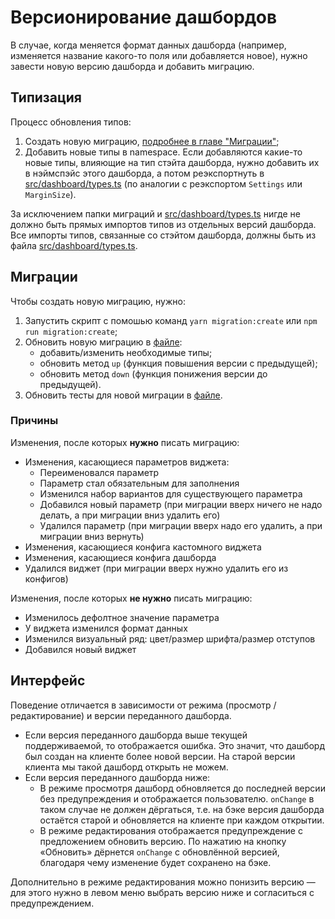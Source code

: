 # Версионирование дашбордов

В случае, когда меняется формат данных дашборда (например, изменяется название какого-то поля или добавляется новое), нужно завести новую версию дашборда и добавить миграцию.

## Типизация
Процесс обновления типов:
1. Создать новую миграцию, [подробнее в главе "Миграции"](#миграции);
1. Добавить новые типы в namespace. Если добавляются какие-то новые типы, влияющие на тип стэйта дашборда, нужно добавить их в нэймспэйс этого дашборда, а потом реэкспортнуть в [src/dashboard/types.ts](src/dashboard/types.ts) (по аналогии с реэкспортом `Settings` или `MarginSize`).

За исключением папки миграций и [src/dashboard/types.ts](src/dashboard/types.ts) нигде не должно быть прямых импортов типов из отдельных версий дашборда. Все импорты типов, связанные со стэйтом дашборда, должны быть из файла [src/dashboard/types.ts](src/dashboard/types.ts).

## Миграции
Чтобы создать новую миграцию, нужно:
1. Запустить скрипт с помошью команд `yarn migration:create` или `npm run migration:create`;
1. Обновить новую миграцию в [файле](src/dashboard/migration/migrations/current/index.ts):
    * добавить/изменить необходимые типы;
    * обновить метод `up` (функция повышения версии с предыдущей);
    * обновить метод `down` (функция понижения версии до предыдущей).
1. Обновить тесты для новой миграции в [файле](src/dashboard/migration/migrations/current/__tests__/index.ts).

### Причины
Изменения, после которых **нужно** писать миграцию:
- Изменения, касающиеся параметров виджета:
    - Переименовался параметр
    - Параметр стал обязательным для заполнения
    - Изменился набор вариантов для существующего параметра
    - Добавился новый параметр (при миграции вверх ничего не надо делать, а при миграции вниз удалить его)
    - Удалился параметр (при миграции вверх надо его удалить, а при миграции вниз вернуть)
- Изменения, касающиеся конфига кастомного виджета
- Изменения, касающиеся конфига дашборда
- Удалился виджет (при миграции вверх нужно удалить его из конфигов)

Изменения, после которых **не нужно** писать миграцию:
- Изменилось дефолтное значение параметра
- У виджета изменился формат данных
- Изменился визуальный ряд: цвет/размер шрифта/размер отступов
- Добавился новый виджет

## Интерфейс
Поведение отличается в зависимости от режима (просмотр / редактирование) и версии переданного дашборда. 

* Если версия переданного дашборда выше текущей поддерживаемой, то отображается ошибка. Это значит, что дашборд был создан на клиенте более новой версии. На старой версии клиента мы такой дашборд открыть не можем.
* Если версия переданного дашборда ниже:
    * В режиме просмотря дашборд обновляется до последней версии без предупреждения и отображается пользователю. `onChange` в таком случае не должен дёргаться, т.е. на бэке версия дашборда остаётся старой и обновляется на клиенте при каждом открытии.
    * В режиме редактирования отображается предупреждение с предложением обновить версию. По нажатию на кнопку «Обновить» дёрнется `onChange` с обновлённой версией, благодаря чему изменение будет сохранено на бэке.
    
Дополнительно в режиме редактирования можно понизить версию — для этого нужно в левом меню выбрать версию ниже и согласиться с предупреждением.
    
